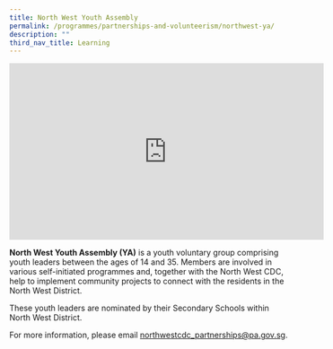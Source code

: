 ```yaml
---
title: North West Youth Assembly
permalink: /programmes/partnerships-and-volunteerism/northwest-ya/
description: ""
third_nav_title: Learning
---
```

<iframe width="560" height="315" src="https://www.youtube.com/embed/otg6oo0Hkdk" title="YouTube video player" frameborder="0" allow="accelerometer; autoplay; clipboard-write; encrypted-media; gyroscope; picture-in-picture" allowfullscreen=""></iframe>

**North West Youth Assembly (YA)** is a youth voluntary group comprising youth leaders between the ages of 14 and 35. Members are involved in various self-initiated programmes and, together with the North West CDC, help to implement community projects to connect with the residents in the North West District.

These youth leaders are nominated by their Secondary Schools within North West District.

For more information, please email&nbsp;[northwestcdc\_partnerships@pa.gov.sg](mailto:northwestcdc_partnerships@pa.gov.sg).